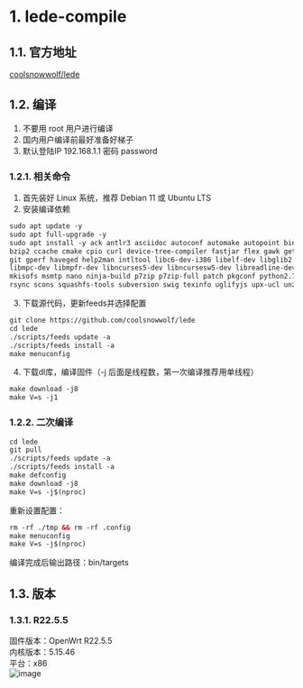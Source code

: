 # 1. lede-compile
## 1.1. 官方地址
[coolsnowwolf/lede](https://github.com/coolsnowwolf/lede)

## 1.2. 编译
1. 不要用 root 用户进行编译
2. 国内用户编译前最好准备好梯子
3. 默认登陆IP 192.168.1.1 密码 password

### 1.2.1. 相关命令
1. 首先装好 Linux 系统，推荐 Debian 11 或 Ubuntu LTS
2. 安装编译依赖
```html
sudo apt update -y
sudo apt full-upgrade -y
sudo apt install -y ack antlr3 asciidoc autoconf automake autopoint binutils bison build-essential \
bzip2 ccache cmake cpio curl device-tree-compiler fastjar flex gawk gettext gcc-multilib g++-multilib \
git gperf haveged help2man intltool libc6-dev-i386 libelf-dev libglib2.0-dev libgmp3-dev libltdl-dev \
libmpc-dev libmpfr-dev libncurses5-dev libncursesw5-dev libreadline-dev libssl-dev libtool lrzsz \
mkisofs msmtp nano ninja-build p7zip p7zip-full patch pkgconf python2.7 python3 python3-pip qemu-utils \
rsync scons squashfs-tools subversion swig texinfo uglifyjs upx-ucl unzip vim wget xmlto xxd zlib1g-dev
```

3. 下载源代码，更新feeds并选择配置
```html
git clone https://github.com/coolsnowwolf/lede
cd lede
./scripts/feeds update -a
./scripts/feeds install -a
make menuconfig
```

4. 下载dl库，编译固件（-j 后面是线程数，第一次编译推荐用单线程）
```html
make download -j8
make V=s -j1
```

### 1.2.2. 二次编译
```html
cd lede
git pull
./scripts/feeds update -a
./scripts/feeds install -a
make defconfig
make download -j8
make V=s -j$(nproc)
```

重新设置配置：
```html
rm -rf ./tmp && rm -rf .config
make menuconfig
make V=s -j$(nproc)
```

编译完成后输出路径：bin/targets

## 1.3. 版本
### 1.3.1. R22.5.5
固件版本：OpenWrt R22.5.5     
内核版本：5.15.46     
平台：x86     
![image](https://user-images.githubusercontent.com/43341537/174236995-7737f200-d679-49c8-a546-421b9885118b.png)

